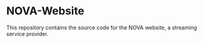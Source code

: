 # NOVA-Website
This repository contains the source code for the NOVA website, a streaming service provider.
